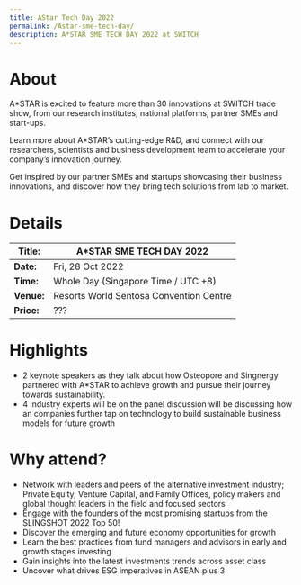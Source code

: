 ```yaml
---
title: AStar Tech Day 2022
permalink: /Astar-sme-tech-day/
description: A*STAR SME TECH DAY 2022 at SWITCH
---
```

# About
A\*STAR is excited to feature more than 30 innovations at SWITCH trade show, from our research institutes, national platforms, partner SMEs and start-ups.

Learn more about A\*STAR’s cutting-edge R&D, and connect with our researchers, scientists and business development team to accelerate your company’s innovation journey.

Get inspired by our partner SMEs and startups showcasing their business innovations, and discover how they bring tech solutions from lab to market.

# Details

| **Title:** | **A\*STAR SME TECH DAY 2022** |
| -------- | -------- |
|**Date:** | Fri, 28 Oct 2022 |
| **Time:**    | Whole Day (Singapore Time / UTC +8) |
|**Venue:** | Resorts World Sentosa Convention Centre |
|**Price:** | ??? |

# Highlights
* 2 keynote speakers as they talk about how Osteopore and Singnergy partnered with A\*STAR to achieve growth and pursue their journey towards sustainability.
* 4  industry experts will be on the panel discussion will be discussing how an companies further tap on technology to build sustainable business models for future growth

# Why attend?
* Network with leaders and peers of the alternative investment industry; Private Equity, Venture Capital, and Family Offices, policy makers and global thought leaders in the field and focused sectors
* Engage with the founders of the most promising startups from the SLINGSHOT 2022 Top 50!
* Discover the emerging and future economy opportunities for growth
* Learn the best practices from fund managers and advisors in early and growth stages investing
* Gain insights into the latest investments trends across asset class
* Uncover what drives ESG imperatives in ASEAN plus 3